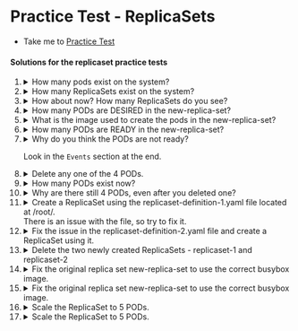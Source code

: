 # Practice Test - ReplicaSets
  - Take me to [Practice Test](https://kodekloud.com/topic/practice-test-replicasets/)

#### Solutions for the replicaset practice tests
1. <details>
   <summary>How many pods exist on the system?</summary>

   ```bash
   kubectl get pods
   ```

   Count the number of pods (if any)

   </details>

1. <details>
   <summary>How many ReplicaSets exist on the system?</summary>

   ```bash
   kubectl get replicasets
   ```

   Count the number of ReplicaSets  (if any)

   </details>


1. <details>
   <summary>How about now? How many ReplicaSets do you see?</summary>

   ```bash
   kubectl get replicasets
   ```

   Count the number of ReplicaSets  (if any)

   </details>

1. <details>
   <summary>How many PODs are DESIRED in the new-replica-set?</summary>

   From the output of Q3, look in `DESIRED` column
   </details>

1. <details>
   <summary>What is the image used to create the pods in the new-replica-set?</summary>

   ```
   kubectl describe replicaset
   ```

   ...and look under the containers section --- or --

   ```
   kubectl get rs -o wide
   ```

   ...and look in the `IMAGES` column. Kubernetes accepts `rs` as shorthand for `replicaset`.

   </details>

1. <details>
   <summary>How many PODs are READY in the new-replica-set?</summary>

   ```
   kubectl get rs
   ```

   Look in the `READY` column.
   </details>

1. <details>
   <summary>Why do you think the PODs are not ready?</summary>

   ```
   kubectl describe pods
   ```
   </details>

   Look in the `Events` section at the end.

1. <details>
   <summary>Delete any one of the 4 PODs.</summary>

   ```
   kubectl get pods
   ```

   Choose any of the four.

   ```
   kubectl delete pod new-replica-set-XXXX
   ```
   </details>

1. <details>
   <summary>How many PODs exist now?</summary>

   ```
   kubectl get pods
   ```

   </details>

1. <details>
   <summary>Why are there still 4 PODs, even after you deleted one?</summary>
   > ReplicaSets ensures that desired number of PODs always run

   </details>

1. <details>
   <summary>Create a ReplicaSet using the replicaset-definition-1.yaml file located at /root/.</br>There is an issue with the file, so try to fix it.</summary>

   ```
   kubectl create -f replicaset-definition-1.yaml
   ```

   Note the error message.

   Get the apiVersion for replicaset

   ```
   $ kubectl explain replicaset | grep VERSION
   ```

   Update the replicaset definition file in `vi` with correct version and then retry creation.

   ```
   $ kubectl create -f replicaset-definition-1.yaml
   ```
   </details>

1. <details>
   <summary>Fix the issue in the replicaset-definition-2.yaml file and create a ReplicaSet using it.</summary>

   ```
   kubectl create -f replicaset-definition-1.yaml
   ```

   Note the error message.

   Selector matchLabels should match with POD labels - Update `replicaset-definition-2.yaml`

   The values for labels on lines 9 and 13 should match.

   ```
   $ kubectl create -f replicaset-definition-2.yaml
   ```
   </details>

1. <details>
   <summary>Delete the two newly created ReplicaSets - replicaset-1 and replicaset-2</summary>

   ```
   kubectl delete replicaset replicaset-1
   kubectl delete rs replicaset-2
   ```

   --- OR ---

   ```
   kubectl delete replicaset replicaset-1 replicaset-2
   ```

   </details>

1. <details>
   <summary>Fix the original replica set new-replica-set to use the correct busybox image.</summary>

   ```
   kubectl edit replicaset new-replica-set
   ```

   Edit the image to be `busybox`, save and exit.
   </details>

1. <details>
   <summary>Fix the original replica set new-replica-set to use the correct busybox image.</summary>

   ```
   kubectl edit replicaset new-replica-set
   ```

   Fix the image, save and exit.

   You will note if you do `kubectl get pods`, that they are still broken. ReplicaSets are not very smart and do not redeploy pods when the container specification has been edited.

   We must either delete and recreate the replicaset by exporting its YAML...

   ```
   kubectl get rs new-replica-set -o yaml > rs.yaml
   kubectl delete rs new-replica-set
   kunectl create -f rs.yaml
   ```

   -- OR --

   Delete each broken pod. The ReplicaSet will deploy a new one in its place which should be working.

   -- OR --

   Scale it to zero, then back to 4
   ```
   kubectl scale rs new-replica-set --replicas 0
   kubectl scale rs new-replica-set --replicas 4
   ```

   </details>

1. <details>
   <summary>Scale the ReplicaSet to 5 PODs.</summary>

   ```
   kubectl scale rs new-replica-set --replicas 5
   ```

   </details>

1. <details>
   <summary>Scale the ReplicaSet to 5 PODs.</summary>

   ```
   kubectl scale rs new-replica-set --replicas 2
   ```

   </details>




